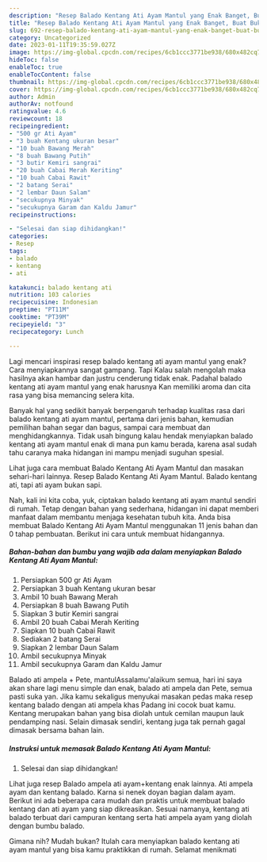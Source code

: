 ```yaml
---
description: "Resep Balado Kentang Ati Ayam Mantul yang Enak Banget, Buat Buka Puasa}"
title: "Resep Balado Kentang Ati Ayam Mantul yang Enak Banget, Buat Buka Puasa}"
slug: 692-resep-balado-kentang-ati-ayam-mantul-yang-enak-banget-buat-buka-puasa
category: Uncategorized
date: 2023-01-11T19:35:59.027Z
image: https://img-global.cpcdn.com/recipes/6cb1ccc3771be938/680x482cq70/balado-kentang-ati-ayam-mantul-foto-resep-utama.jpg
hideToc: false
enableToc: true
enableTocContent: false
thumbnail: https://img-global.cpcdn.com/recipes/6cb1ccc3771be938/680x482cq70/balado-kentang-ati-ayam-mantul-foto-resep-utama.jpg
cover: https://img-global.cpcdn.com/recipes/6cb1ccc3771be938/680x482cq70/balado-kentang-ati-ayam-mantul-foto-resep-utama.jpg
author: Admin
authorAv: notfound
ratingvalue: 4.6
reviewcount: 18
recipeingredient:
- "500 gr Ati Ayam"
- "3 buah Kentang ukuran besar"
- "10 buah Bawang Merah"
- "8 buah Bawang Putih"
- "3 butir Kemiri sangrai"
- "20 buah Cabai Merah Keriting"
- "10 buah Cabai Rawit"
- "2 batang Serai"
- "2 lembar Daun Salam"
- "secukupnya Minyak"
- "secukupnya Garam dan Kaldu Jamur"
recipeinstructions:

- "Selesai dan siap dihidangkan!"
categories:
- Resep
tags:
- balado
- kentang
- ati

katakunci: balado kentang ati 
nutrition: 103 calories
recipecuisine: Indonesian
preptime: "PT11M"
cooktime: "PT39M"
recipeyield: "3"
recipecategory: Lunch

---
```



Lagi mencari inspirasi resep balado kentang ati ayam mantul yang enak? Cara menyiapkannya sangat gampang. Tapi Kalau salah mengolah maka hasilnya akan hambar dan justru cenderung tidak enak. Padahal balado kentang ati ayam mantul yang enak harusnya Kan memiliki aroma dan cita rasa yang bisa memancing selera kita.


Banyak hal yang sedikit banyak berpengaruh terhadap kualitas rasa dari balado kentang ati ayam mantul, pertama dari jenis bahan, kemudian pemilihan bahan segar dan bagus, sampai cara membuat dan menghidangkannya. Tidak usah bingung kalau hendak menyiapkan balado kentang ati ayam mantul enak di mana pun kamu berada, karena asal sudah tahu caranya maka hidangan ini mampu menjadi suguhan spesial.

Lihat juga cara membuat Balado Kentang Ati Ayam Mantul dan masakan sehari-hari lainnya. Resep Balado Kentang Ati Ayam Mantul. Balado kentang ati, tapi ati ayam bukan sapi.


Nah, kali ini kita coba, yuk, ciptakan balado kentang ati ayam mantul sendiri di rumah. Tetap dengan bahan yang sederhana, hidangan ini dapat memberi manfaat dalam membantu menjaga kesehatan tubuh kita. Anda bisa membuat Balado Kentang Ati Ayam Mantul menggunakan 11 jenis bahan dan 0 tahap pembuatan. Berikut ini cara untuk membuat hidangannya.

<!--inarticleads1-->

##### Bahan-bahan dan bumbu yang wajib ada dalam menyiapkan Balado Kentang Ati Ayam Mantul:

1. Persiapkan 500 gr Ati Ayam
1. Persiapkan 3 buah Kentang ukuran besar
1. Ambil 10 buah Bawang Merah
1. Persiapkan 8 buah Bawang Putih
1. Siapkan 3 butir Kemiri sangrai
1. Ambil 20 buah Cabai Merah Keriting
1. Siapkan 10 buah Cabai Rawit
1. Sediakan 2 batang Serai
1. Siapkan 2 lembar Daun Salam
1. Ambil secukupnya Minyak
1. Ambil secukupnya Garam dan Kaldu Jamur


Balado ati ampela + Pete, mantulAssalamu&#39;alaikum semua, hari ini saya akan share lagi menu simple dan enak, balado ati ampela dan Pete, semua pasti suka yan. Jika kamu sekaligus menyukai masakan pedas maka resep kentang balado dengan ati ampela khas Padang ini cocok buat kamu. Kentang merupakan bahan yang bisa diolah untuk cemilan maupun lauk pendamping nasi. Selain dimasak sendiri, kentang juga tak pernah gagal dimasak bersama bahan lain. 

<!--inarticleads2-->

##### Instruksi untuk memasak Balado Kentang Ati Ayam Mantul:


1. Selesai dan siap dihidangkan!

Lihat juga resep Balado ampela ati ayam+kentang enak lainnya. Ati ampela ayam dan kentang balado. Karna si nenek doyan bagian dalam ayam. Berikut ini ada beberapa cara mudah dan praktis untuk membuat balado kentang dan ati ayam yang siap dikreasikan. Sesuai namanya, kentang ati balado terbuat dari campuran kentang serta hati ampela ayam yang diolah dengan bumbu balado. 

Gimana nih? Mudah bukan? Itulah cara menyiapkan balado kentang ati ayam mantul yang bisa kamu praktikkan di rumah. Selamat menikmati
